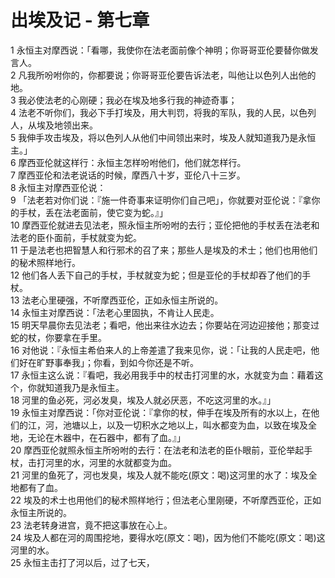 # 出埃及记 - 第七章
  
 1 永恒主对摩西说：「看哪，我使你在法老面前像个神明；你哥哥亚伦要替你做发言人。  
 2 凡我所吩咐你的，你都要说；你哥哥亚伦要告诉法老，叫他让以色列人出他的地。  
 3 我必使法老的心刚硬；我必在埃及地多行我的神迹奇事；  
 4 法老不听你们，我必下手打埃及，用大判罚，将我的军队，我的人民，以色列人，从埃及地领出来。  
 5 我伸手攻击埃及，将以色列人从他们中间领出来时，埃及人就知道我乃是永恒主。」  
 6 摩西亚伦就这样行：永恒主怎样吩咐他们，他们就怎样行。  
 7 摩西亚伦和法老说话的时候，摩西八十岁，亚伦八十三岁。  
 8 永恒主对摩西亚伦说：  
 9 「法老若对你们说：『施一件奇事来证明你们自己吧」，你就要对亚伦说：『拿你的手杖，丢在法老面前，使它变为蛇。』」  
 10 摩西亚伦就进去见法老，照永恒主所吩咐的去行；亚伦把他的手杖丢在法老和法老的臣仆面前，手杖就变为蛇。  
 11 于是法老也把智慧人和行邪术的召了来；那些人是埃及的术士；他们也用他们的秘术照样地行。  
 12 他们各人丢下自己的手杖，手杖就变为蛇；但是亚伦的手杖却吞了他们的手杖。  
 13 法老心里硬强，不听摩西亚伦，正如永恒主所说的。  
 14 永恒主对摩西说：「法老心里固执，不肯让人民走。  
 15 明天早晨你去见法老；看吧，他出来往水边去；你要站在河边迎接他；那变过蛇的杖，你要拿在手里。  
 16 对他说：『永恒主希伯来人的上帝差遣了我来见你，说：「让我的人民走吧，他们好在旷野事奉我」；你看，到如今你还是不听。  
 17 永恒主这么说：『看吧，我必用我手中的杖击打河里的水，水就变为血：藉着这个，你就知道我乃是永恒主。  
 18 河里的鱼必死，河必发臭，埃及人就必厌恶，不吃这河里的水。』」  
 19 永恒主对摩西说：「你对亚伦说：『拿你的杖，伸手在埃及所有的水以上，在他们的江，河，池塘以上，以及一切积水之地以上，叫水都变为血，以致在埃及全地，无论在木器中，在石器中，都有了血。』」  
 20 摩西亚伦就照永恒主所吩咐的去行：在法老和法老的臣仆眼前，亚伦举起手杖，击打河里的水，河里的水就都变为血。  
 21 河里的鱼死了，河也发臭，埃及人就不能吃(原文：喝)这河里的水了：埃及全地都有了血。  
 22 埃及的术士也用他们的秘术照样地行；但法老心里刚硬，不听摩西亚伦，正如永恒主所说的。  
 23 法老转身进宫，竟不把这事放在心上。  
 24 埃及人都在河的周围挖地，要得水吃(原文：喝)，因为他们不能吃(原文：喝)这河里的水。  
 25 永恒主击打了河以后，过了七天，